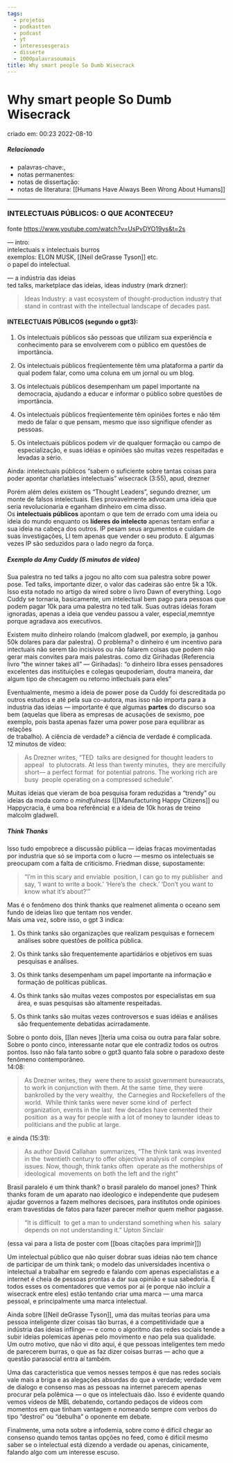 ```yaml
---
tags:
  - projetos
  - podkastten
  - podcast
  - yt
  - interessesgerais
  - disserte
  - 1000palavrasoumais
title: Why smart people So Dumb Wisecrack
---
```


# Why smart people So Dumb Wisecrack

criado em: 00:23 2022-08-10

##### Relacionado

- palavras-chave:, 
- notas permanentes: 
- notas de dissertação:
- notas de literatura: [[Humans Have Always Been Wrong About Humans]]

---

### INTELECTUAIS PÚBLICOS: O QUE ACONTECEU?

fonte https://www.youtube.com/watch?v=UsPvDYO19ys&t=2s

— intro:  
intelectuais x intelectuais burros  
exemplos: ELON MUSK, [[Neil deGrasse Tyson]] etc.  
o papel do intelectual.

— a indústria das ideias  
ted talks, marketplace das ideias, ideas industry (mark drzner):

> Ideas Industry: a vast ecosystem of thought-production industry that stand in contrast with the intellectual landscape of decades past.

#### INTELECTUAIS PÚBLICOS (segundo o gpt3):

1. Os intelectuais públicos são pessoas que utilizam sua experiência e conhecimento para se envolverem com o público em questões de importância.

2. Os intelectuais públicos freqüentemente têm uma plataforma a partir da qual podem falar, como uma coluna em um jornal ou um blog.

3. Os intelectuais públicos desempenham um papel importante na democracia, ajudando a educar e informar o público sobre questões de importância.

4. Os intelectuais públicos freqüentemente têm opiniões fortes e não têm medo de falar o que pensam, mesmo que isso signifique ofender as pessoas.

5. Os intelectuais públicos podem vir de qualquer formação ou campo de especialização, e suas idéias e opiniões são muitas vezes respeitadas e levadas a sério.

Ainda: intelectuais públicos “sabem o suficiente sobre tantas coisas para poder apontar charlatães intelectuais” wisecrack (3:55), apud, drezner

Porém além deles existem os “Thought Leaders”, segundo drezner, um monte de falsos intelectuais. Eles provavelmente advocam uma ideia que seria revolucionaria e eganham dinheiro em cima disso.  
Os **intelectuais públicos** apontam o que tem de errado com uma ideia ou ideia do mundo enquanto os **líderes do intelecto** apenas tentam enfiar a sua ideia na cabeça dos outros. IP pesam seus argumentos e cuidam de suas investigações, LI tem apenas que vender o seu produto. E algumas vezes IP são seduzidos para o lado negro da força. 

##### Exemplo da Amy Cuddy (5 minutos de vídeo)

Sua palestra no ted talks a jogou no alto com sua palestra sobre power pose. Ted talks, importante dizer, o valor das cadeiras são entre 5k a 10k. Isso esta notado no artigo da wired sobre o livro Dawn of everything. Logo Cuddy se tornaria, basicamente, um intelectual bem pago para pessoas que podem pagar 10k para uma palestra no ted talk. Suas outras ideias foram ignoradas, apenas a ideia que vendeu passou a valer, especial,memntye porque agradava aos executivos. 

Existem muito dinheiro rolando (malcom gladwell, por exemplo, ja ganhou 50k dolares para dar palestra). O problema? o dinheiro é um incentivo para intectuais não serem tão incisivos ou não falarem coisas que podem não gerar mais convites para mais palestras. como diz Girihadas (Referencia livro “the winner takes all” — Girihadas): “o dinheiro libra esses pensadores excelentes das instituições e colegas qeupoderiam, doutra maneira, dar algum tipo de checagem ou retorno intlectuais para eles”

Eventualmente, mesmo a ideia de power pose da Cuddy foi descreditada po outros estudos e até pela sua co-autora, mas isso não importa para a industria das ideias — importante é que algumas **partes** do discurso soa bem (aquelas que libera as empresas de acusações de sexismo, poe exemplo, pois basta apenas fazer uma power pose para equilibrar as relações  
de trabalho). A ciência de verdade? a ciência de verdade é complicada.  
12 minutos de vídeo:

>  As Drezner writes, “TED  talks are designed for thought leaders to appeal   to plutocrats. At less than twenty minutes,  they are mercifully short— a perfect format  for potential patrons. The working rich are busy  people operating on a compressed schedule”.

Muitas ideias que vieram de boa pesquisa foram reduzidas a “trendy” ou ideias da moda como o *mindfulness* ([[Manufacturing Happy Citizens]] ou Happycracia, é uma boa referência) e a ideia de 10k horas de treino malcolm gladwell. 

##### Think Thanks

Isso tudo empobrece a discussão pública — ideias fracas movimentadas por industria que só se importa com o lucro — mesmo os intelectuais se preocupam com a falta de criticismo. Friedman disse, supostamente:

>“I’m in this scary and enviable  position, I can go to my publisher  and say, ‘I want to write a book.’ ‘Here’s the  check.’ ‘Don’t you want to know what it’s about?’”

Mas é o fenômeno dos think thanks que realmenet alimenta o oceano sem fundo de ideias lixo que tentam nos vender.  
Mais uma vez, sobre isso, o gpt 3 indica:

1. Os think tanks são organizações que realizam pesquisas e fornecem análises sobre questões de política pública.

2. Os think tanks são frequentemente apartidários e objetivos em suas pesquisas e análises.

3. Os think tanks desempenham um papel importante na informação e formação de políticas públicas.

4. Os think tanks são muitas vezes compostos por especialistas em sua área, e suas pesquisas são altamente respeitadas.

5. Os think tanks são muitas vezes controversos e suas idéias e análises são frequentemente debatidas acirradamente.

Sobre o ponto dois, [[Ian neves ]]teria uma coisa ou outra para falar sobre. Sobre o ponto cinco, interessante notar que ele contradiz todos os outros pontos. Isso não fala tanto sobre o gpt3 quanto fala sobre o paradoxo deste fenômeno contemporâneo.  
14:08:

>As Drezner writes, they  were there to assist government bureaucrats, to work in conjunction with them. At the same  time, they were bankrolled by the very wealthy,  the Carnegies and Rockefellers of the world.  While think tanks were never some kind of  perfect organization, events in the last  few decades have cemented their position  as a way for people with a lot of money to launder  ideas to politicians and the public at large.

e ainda (15:31):

> As author David Callahan  summarizes, “The think tank was invented in the  twentieth century to offer objective analysis of  complex issues. Now, though, think tanks often  operate as the motherships of ideological  movements on both the left and the right”

Brasil paralelo é um think thank? o brasil paralelo do manoel jones? Think thanks foram de um aparato nao ideologico e independente que pudesem ajudar governos a fazem melhores decisoes, para institutos onde opinioes eram travestidas de fatos para fazer parecer melhor quem melhor pagasse. 

>“It is difficult  to get a man to understand something when his  salary depends on not understanding it.” Upton Sinclair 

(essa vai para a lista de poster com [[boas citações para imprimir]])

Um intelectual público que não quiser dobrar suas ideias não tem chance de participar de um think tank; o modelo das universidades incentiva o intelectual a trabalhar em segredo e falando com apenas especialistas e a internet é cheia de pessoas prontas a dar sua opinião e sua sabedoria. E todos esses os comentadores que vemos por aí (e porque não incluir a wisecrack entre eles) estão tentando criar uma marca — uma marca pessoal, e principalmente uma marca intelectual. 

Ainda sobre [[Neil deGrasse Tyson]], uma das muitas teorias para uma pessoa inteligente dizer coisas tão burras, é a competitividade que a indústria das ideias inflinge — e como o algoritmo das redes sociais tende a subir ideias polemicas apenas pelo movimento e nao pela sua qualidade.  
Um outro motivo, que não vi dito aqui, é que pessoas inteligentes tem medo de parecerem burras, o que as faz dizer coisas burras — acho que a questão parasocial entra aí também. 

Uma das caracteristica que vemos nesses tempos é que nas redes sociais vale mais a briga e as alegações absurdas do que a verdade; verdade vem de dialogo e consenso mas as pessoas na internet parecem apenas procurar pela polêmica — o que os intelectuais dão. Isso é evidente quando vemos vídeos de MBL debatendo, cortando pedaços de vídeos com momentos em que tinham vantagem e nomeando sempre com verbos do tipo “destroi” ou “debulha” o oponente em debate.

Finalmente, uma nota sobre a infodemia, sobre como é difícil chegar ao consenso quando temos tantas opções no feed, como é difícil mesmo saber se o intelectual está dizendo a verdade ou apenas, cinicamente, falando algo com um interesse escuso.
